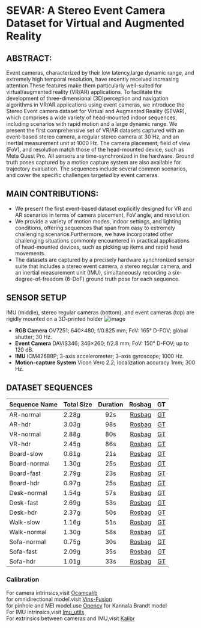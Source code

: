 # SEVAR: A Stereo Event Camera Dataset for Virtual and Augmented Reality

## ABSTRACT:
Event cameras, characterized by their low latency,large dynamic range, and extremely high temporal resolution, have recently received increasing attention.These features make them particularly well-suited for virtual/augmented reality (VR/AR) applications. To facilitate the development of three-dimensional (3D)perception and navigation algorithms in VR/AR applications using event cameras, we introduce the Stereo Event camera dataset for Virtual and Augmented Reality (SEVAR), which comprises a wide variety of head-mounted indoor sequences, including scenarios with rapid motion and a large dynamic range. We present the first comprehensive set of VR/AR datasets captured with an event-based stereo camera, a regular stereo camera at 30 Hz, and an inertial measurement unit at 1000 Hz. The camera placement, field of view (FoV), and resolution match those of the head-mounted device, such as Meta Quest Pro. All sensors are time-synchronized in the hardware. Ground truth poses captured by a motion capture system are also available for trajectory evaluation. The sequences include several common scenarios, and cover the specific challenges targeted by event cameras.

## MAIN CONTRIBUTIONS:
*  We present the first event-based dataset explicitly designed for VR and AR scenarios in terms of camera placement, FoV angle, and resolution.
*  We provide a variety of motion modes, indoor settings, and lighting conditions, offering sequences that span from easy to extremely challenging scenarios.Furthermore, we have incorporated other challenging situations commonly encountered in practical applications of head-mounted devices, such as picking up items and rapid head movements.
* The datasets are captured by a precisely hardware synchronized sensor suite that includes a stereo event camera, a stereo regular camera, and an inertial measurement unit (IMU), simultaneously recording a six-degree-of-freedom (6-DoF) ground truth pose for each sequence.

## SENSOR SETUP
IMU (middle), stereo regular cameras (bottom), and event cameras (top) are rigidly mounted on a 3D-printed holder
![image](https://github.com/sevar-dataset/sevar/blob/main/Fig1.png,width="800px")
* **RGB Camera** OV7251; 640×480; f/0.825 mm; FoV: 165° D-FOV; global shutter; 30 Hz.
* **Event Camera** DAVIS346; 346×260; f/2.8 mm; FoV: 150° D-FOV; up to 120 dB.
* **IMU**  ICM42688P; 3-axis accelerometer; 3-axis gyroscope; 1000 Hz.
* **Motion-capture System** Vicon Vero 2.2; localization accuracy 1mm; 300 Hz.

## DATASET SEQUENCES
Sequence Name|Total Size|Duration|Rosbag|GT
--|:--|:--:|--:|--:
AR-normal|2.28g|92s|[Rosbag](https://pan.baidu.com/s/1zvpk3hRYwEopyPsoF6WshA )|[GT](https://1drv.ms/t/c/48c1f55133f3a070/EeWoHTQA1QtCk0tByN716boBsaj-6KRwnviLcxNZXlqWMA?e=7Af0jd)
AR-hdr|3.03g|98s|[Rosbag](https://pan.baidu.com/s/10iftQF62biYDjtBSby_HXg )|[GT](https://1drv.ms/t/c/48c1f55133f3a070/ESrI-6U_KU5Ns54_CNN4jGYBgd_o71BTwBbdNDwN4F9NTg?e=EYrIVi)
VR-normal|2.88g|80s|[Rosbag](https://pan.baidu.com/s/1HEZrGog6FkdV3ppShSTsFg )|[GT](https://1drv.ms/t/c/48c1f55133f3a070/EVhB8s1AlqdFrMVp4o4g_DoB3GqabFZ7rOmprJ3qDWNoXg?e=PcpEOj)
VR-hdr|2.45g|86s|[Rosbag](https://pan.baidu.com/s/1jiG0SHdFdQ15S0XpextSfA )|[GT](https://1drv.ms/t/c/48c1f55133f3a070/EXC0AhGF76VCv6U02hDiFQsBTA0r_LKgpcqHyK5p-zSzvA?e=R3YwF1)
Board-slow|0.61g|21s|[Rosbag](https://pan.baidu.com/s/1z4NnnJe7WXNBy41_iEcfYQ )|[GT](https://1drv.ms/t/c/48c1f55133f3a070/EcfDi3SwX7RFtJU1RAyO2KMBGwqTe6ntZw3jckGryfDMkg?e=JLeWH0)
Board-normal|1.30g|25s|[Rosbag](https://pan.baidu.com/s/134dtmmuVqq83FshuZg4TyQ )|[GT](https://1drv.ms/t/c/48c1f55133f3a070/EciLEcak0KZJmHXXBwNRMCgB4PNLzpjUmuPwHh5tKTQk-Q?e=loeyWv)
Board-fast|2.79g|23s|[Rosbag](https://pan.baidu.com/s/1uZSBUJs8fe6wgtArOKO-pw )|[GT](https://1drv.ms/t/c/48c1f55133f3a070/ESHQVmqu0b1Jun-db3TxzRgBQMDycFducz8UmSlNcPK7xA?e=j2azvV)
Board-hdr|0.97g|25s|[Rosbag](https://pan.baidu.com/s/1EZ6wwSO5CICVXkwd94CseQ )|[GT](https://1drv.ms/t/c/48c1f55133f3a070/EUm7wPhhMYpJndDCZdGwbCgBAstKpKeKINYh8EljoWNrsw?e=hJfnTF)
Desk-normal|1.54g|57s|[Rosbag](https://pan.baidu.com/s/1In7j60PcgHsr87-wwhAMwg )|[GT](https://1drv.ms/t/c/48c1f55133f3a070/ESPLFC29HchEquE3akbo_60Brd5q6lID0U9gc8dtVallFg?e=AvBn8s)
Desk-fast|2.69g|53s|[Rosbag](https://pan.baidu.com/s/1d9eSR91Fbub5GARINvUGzg )|[GT](https://1drv.ms/t/c/48c1f55133f3a070/ESZKLTyAJopNtRwpci9_WCcBbXhZ3UJwFZzOr_a3xb6Ozg?e=Fn8aoM)
Desk-hdr|2.37g|50s|[Rosbag](https://pan.baidu.com/s/1pNlWreWqqARHWRbuhNPuQQ )|[GT](https://1drv.ms/t/c/48c1f55133f3a070/EQ3mIkFWfkZJqp2bLpsgQB4BKLUoZ0lsPLSdqQ4Kyr_hzA?e=yZysT9)
Walk-slow|1.16g|51s|[Rosbag](https://pan.baidu.com/s/1Z6873JGBz6OqFlnetDDuLQ )|[GT](https://1drv.ms/t/c/48c1f55133f3a070/Ee-qZdqIREBDozHGLSsUI8wB1zCN8sqy0P-7j73Qp_S-Bw?e=PKgh17)
Walk-normal|1.30g|58s|[Rosbag](https://pan.baidu.com/s/1DfLbd3X6tfjdce1wxp9V5w )|[GT](https://1drv.ms/t/c/48c1f55133f3a070/EaQu1pG_JN5Og9SQpe_dpF0Bgv7fO7PitPotX7k-C-SBfA?e=grLSwq)
Sofa-normal|0.75g|30s|[Rosbag](https://pan.baidu.com/s/1Gfeot6yZqqaCaVT_UBPMQA )|[GT](https://1drv.ms/t/c/48c1f55133f3a070/EY3rW8noaFFOldg6yakm02UBmj9xHw45zF1x2zQCPA9xIQ?e=VZFOYI)
Sofa-fast|2.09g|35s|[Rosbag](https://pan.baidu.com/s/17KyEHO5KvXPORZ2BV0iFHw )|[GT](https://1drv.ms/t/c/48c1f55133f3a070/EXOuVL0YV_NMt3ZtfCW949ABErpuFnNBixKqPd8amOvr0Q?e=jQEiT8)
Sofa-hdr|1.01g|33s|[Rosbag](https://pan.baidu.com/s/1Amgejb5WlFSIyA4hxj3Jzg )|[GT](https://1drv.ms/t/c/48c1f55133f3a070/EYG3hTMpmLZMk2r94t2AnW4B6i1YufTE3us65yDMe8YSSw?e=wniUeT)

### Calibration
  For camera intrinsics,visit [Ocamcalib](http://sites.google.com/site/scarabotix/ocamcalib-toolbox)  
  for omnidirectional model.visit [Vins-Fusion](https://github.com/HKUST-Aerial-Robotics/VINS-Fusion)  
  for pinhole and MEI model.use [Opencv](https://opencv.org/) for Kannala Brandt model  
  For IMU intrinsics,visit [Imu_utils](https://github.com/gaowenliang/imu_utils)  
  For extrinsics between cameras and IMU,visit [Kalibr](https://github.com/ethz-asl/kalibr)  

